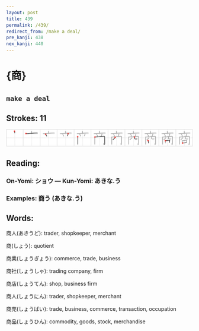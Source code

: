 ```yaml
---
layout: post
title: 439
permalink: /439/
redirect_from: /make a deal/
pre_kanji: 438
nex_kanji: 440
---
```


# {商}

## `make a deal`

## Strokes: 11

<div class="stroke"><img src="../images/E59586.png" /></div>

## Reading:

### On-Yomi: ショウ &mdash; Kun-Yomi: あきな.う

### Examples: 商う (あきな.う)

## Words:

商人(あきうど): trader, shopkeeper, merchant

商(しょう): quotient

商業(しょうぎょう): commerce, trade, business

商社(しょうしゃ): trading company, firm

商店(しょうてん): shop, business firm

商人(しょうにん): trader, shopkeeper, merchant

商売(しょうばい): trade, business, commerce, transaction, occupation

商品(しょうひん): commodity, goods, stock, merchandise
